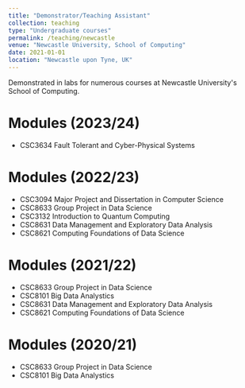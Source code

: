 ```yaml
---
title: "Demonstrator/Teaching Assistant"
collection: teaching
type: "Undergraduate courses"
permalink: /teaching/newcastle
venue: "Newcastle University, School of Computing"
date: 2021-01-01
location: "Newcastle upon Tyne, UK"
---
```


Demonstrated in labs for numerous courses at Newcastle University's School of Computing.

# Modules (2023/24)
- CSC3634 Fault Tolerant and Cyber-Physical Systems

# Modules (2022/23)
- CSC3094 Major Project and Dissertation in Computer Science
- CSC8633 Group Project in Data Science
- CSC3132 Introduction to Quantum Computing
- CSC8631 Data Management and Exploratory Data Analysis
- CSC8621 Computing Foundations of Data Science


# Modules (2021/22)
- CSC8633 Group Project in Data Science
- CSC8101 Big Data Analystics
- CSC8631 Data Management and Exploratory Data Analysis
- CSC8621 Computing Foundations of Data Science

# Modules (2020/21)
- CSC8633 Group Project in Data Science
- CSC8101 Big Data Analystics
